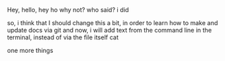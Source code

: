 Hey, hello, hey ho
why not?
who said?
i did

so, i think that I should change this a bit, in order to learn how to make and update docs via git
and now, i will add text from the command line in the terminal, instead of via the file itself
cat

one more things

